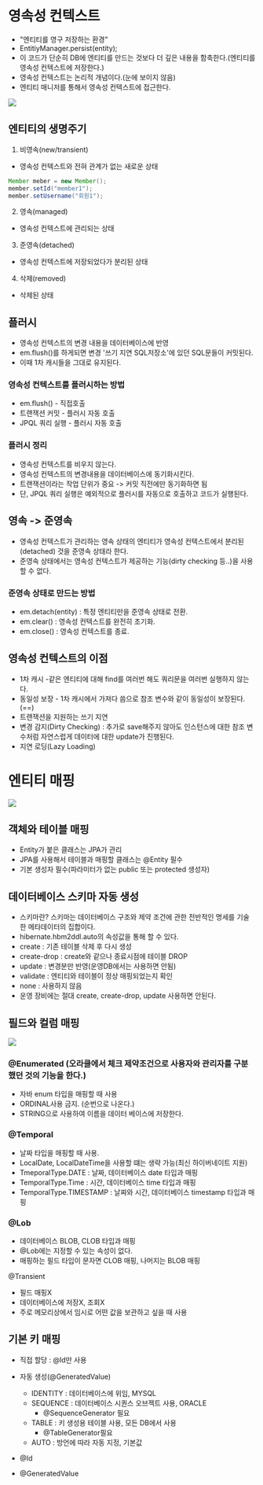 # 영속성 컨텍스트
- "엔티티를 영구 저장하는 환경"
- EntitiyManager.persist(entity);
- 이 코드가 단순히 DB에 엔티티를 만드는 것보다 더 깊은 내용을 함축한다.(엔티티를 영속성 컨텍스트에 저장한다.)
- 영속성 컨텍스트는 논리적 개념이다.(눈에 보이지 않음)
- 엔티티 매니저를 통해서 영속성 컨텍스트에 접근한다.

![](Images/1.png)

## 엔티티의 생명주기
1. 비영속(new/transient)
- 영속성 컨텍스트와 전혀 관계가 없는 새로운 상태

```java
Member meber = new Member();
member.setId("member1");
member.setUsername("회원1");
```

2. 영속(managed)
- 영속성 컨텍스트에 관리되는 상태

3. 준영속(detached)
- 영속성 컨텍스트에 저장되었다가 분리된 상태

4. 삭제(removed)
- 삭제된 상태

## 플러시
- 영속성 컨텍스트의 변경 내용을 데이터베이스에 반영
- em.flush()를 하게되면 변경 '쓰기 지연 SQL저장소'에 있던 SQL문들이 커밋된다.
- 이때 1차 캐시들을 그대로 유지된다.

### 영속성 컨텍스트를 플러시하는 방법
- em.flush() - 직접호출
- 트랜잭션 커밋 - 플러시 자동 호출
- JPQL 쿼리 실행 - 플러시 자동 호출

### 플러시 정리
- 영속성 컨텍스트를 비우지 않는다.
- 영속성 컨텍스트의 변경내용을 데이터베이스에 동기화시킨다.
- 트랜잭션이라는 작업 단위가 중요 -> 커밋 직전에만 동기화하면 됨
- 단, JPQL 쿼리 실행은 예외적으로 플러시를 자동으로 호출하고 코드가 실행된다.

## 영속 -> 준영속
- 영속성 컨텍스트가 관리하는 영속 상태의 엔티티가 영속성 컨텍스트에서 분리된(detached) 것을 준영속 상태라 한다.
- 준영속 상태에서는 영속성 컨텍스트가 제공하는 기능(dirty checking 등..)을 사용할 수 없다.

### 준영속 상태로 만드는 방법
- em.detach(entity) : 특정 엔티티만을 준영속 상태로 전환.
- em.clear() : 영속성 컨텍스트를 완전히 초기화.
- em.close() : 영속성 컨텍스트를 종료.

## 영속성 컨텍스트의 이점
- 1차 캐시 -같은 엔티티에 대해 find를 여러번 해도 쿼리문을 여러번 실행하지 않는다.
- 동일성 보장 - 1차 캐시에서 가져다 씀으로 참조 변수와 같이 동일성이 보장된다.(==)
- 트랜잭션을 지원하는 쓰기 지연
- 변경 감지(Dirty Checking) : 추가로 save해주지 않아도 인스턴스에 대한 참조 변수처럼 자연스럽게 데이터에 대한 update가 진행된다.
- 지연 로딩(Lazy Loading)

# 엔티티 매핑

![](Images/매핑%20어노테이션.png)

## 객체와 테이블 매핑
- Entity가 붙은 클래스는 JPA가 관리
- JPA를 사용해서 테이블과 매핑할 클래스는 @Entity 필수
- 기본 생성자 필수(파라미터가 없는 public 또는 protected 생성자) 

## 데이터베이스 스키마 자동 생성
- 스키마란? 스키마는 데이터베이스 구조와 제약 조건에 관한 전반적인 명세를 기술한 메타데이터의 집합이다.
- hibernate.hbm2ddl.auto의 속성값을 통해 할 수 있다.
- create : 기존 테이블 삭제 후 다시 생성
- create-drop : create와 같으나 종료시점에 테이블 DROP
- update : 변경분만 반영(운영DB에서는 사용하면 안됨)
- validate : 엔티티와 테이블이 정상 매핑되었는지 확인
- none : 사용하지 않음
- 운영 장비에는 절대 create, create-drop, update 사용하면
안된다.


## 필드와 컬럼 매핑
![](Images/@Column.png)

### @Enumerated (오라클에서 체크 제약조건으로 사용자와 관리자를 구분했던 것의 기능을 한다.)
- 자바 enum 타입을 매핑할 때 사용
- ORDINAL사용 금지. (순번으로 나온다.)
- STRING으로 사용하여 이름을 데이터 베이스에 저장한다.

### @Temporal
- 날짜 타입을 매핑할 때 사용.
- LocalDate, LocalDateTime을 사용할 떄는 생략 가능(최신 하이버네이트 지원)
- TmeporalType.DATE : 날짜, 데이터베이스 date 타입과 매핑
- TemporalType.Time : 시간, 데이터베이스 time 타입과 매핑
- TemporalType.TIMESTAMP : 날짜와 시간, 데이터베이스 timestamp 타입과 매핑

### @Lob
- 데이터베이스 BLOB, CLOB 타입과 매핑
- @Lob에는 지정할 수 있는 속성이 없다.
- 매핑하는 필드 타입이 문자면 CLOB 매핑, 나머지는 BLOB 매핑

@Transient
- 필드 매핑X
- 데이터베이스에 저장X, 조회X
- 주로 메모리상에서 임시로 어떤 값을 보관하고 싶을 때 사용

## 기본 키 매핑
- 직접 할당 : @Id만 사용
- 자동 생성(@GeneratedValue)
  - IDENTITY : 데이터베이스에 위임, MYSQL
  - SEQUENCE : 데이터베이스 시퀀스 오브젝트 사용, ORACLE
    - @SequenceGenerator 필요
  - TABLE : 키 생성용 테이블 사용, 모든 DB에서 사용
    - @TableGenerator필요
  - AUTO : 방언에 따라 자동 지정, 기본값

- @Id
- @GeneratedValue